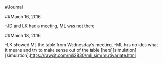 #Journal

##March 16, 2016

-JD and LK had a meeting, ML was not there 

##March 18, 2016

-LK showed ML the table from Wednesday's meeting.
-ML has no idea what it means and try to make sense out of the table [here][simulation]
[simulation]:https://rawgit.com/mli2830/mli_sim/multivariate.html 